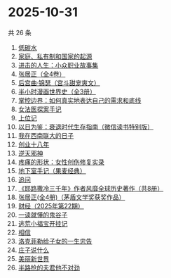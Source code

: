 # 2025-10-31

共 26 条

<!-- BEGIN WEREAD -->
<!-- 最后更新时间 2025-10-31 08:44:21 +0800 -->
1. [低碳水](https://weread.qq.com/web/bookDetail/16e32c50813aba461g018746)
1. [家庭、私有制和国家的起源](https://weread.qq.com/web/bookDetail/dc2325a0813ab706fg0123e1)
1. [进击的人生：小众职业故事集](https://weread.qq.com/web/bookDetail/3ec321e0813aba912g0133e6)
1. [张居正（全4卷）](https://weread.qq.com/web/bookDetail/6ea328d071a224dc6eafbe2)
1. [后宫曲·锦瑟（宫斗甜宠爽文）](https://weread.qq.com/web/bookDetail/4a532f10813aba89fg015dcc)
1. [半小时漫画世界史（全3册）](https://weread.qq.com/web/bookDetail/a6932860813aba9b4g014188)
1. [掌控边界：如何真实地表达自己的需求和底线](https://weread.qq.com/web/bookDetail/fd232780813ab916cg0159d8)
1. [女法医探案手记](https://weread.qq.com/web/bookDetail/33832d30813aba89eg012b59)
1. [上位记](https://weread.qq.com/web/bookDetail/49532f00813aba929g0184ea)
1. [以日为鉴：衰退时代生存指南（微信读书特别版）](https://weread.qq.com/web/bookDetail/77d32440813aba4e2g01644a)
1. [我在西南联大的日子](https://weread.qq.com/web/bookDetail/75732a50813ab7be6g0121ac)
1. [创业十八年](https://weread.qq.com/web/bookDetail/e3f32b80813aba3c7g0167aa)
1. [逆天邪神](https://weread.qq.com/web/bookDetail/08632a005892980860a4192)
1. [疼痛的形状：女性创伤修复实录](https://weread.qq.com/web/bookDetail/17c32790813aba136g0195b7)
1. [地下室手记（果麦经典）](https://weread.qq.com/web/bookDetail/a623278071e0b2e0a622468)
1. [追问](https://weread.qq.com/web/bookDetail/e7b322705d0e04e7b85e068)
1. [《耶路撒冷三千年》作者风靡全球历史著作（共8册）](https://weread.qq.com/web/bookDetail/49d3212071bd71b949d2719)
1. [张居正(全4册)（茅盾文学奖获奖作品）](https://weread.qq.com/web/bookDetail/c2532650585e33c2597b31c)
1. [财经（2025年第22期）](https://weread.qq.com/web/bookDetail/7ed32020813aba9ecg0197db)
1. [一读就懂的鬼谷子](https://weread.qq.com/web/bookDetail/22c32540813ab8bf2g012457)
1. [逃荒小福宝开挂记](https://weread.qq.com/web/bookDetail/46232e30813aba8d4g018754)
1. [相信](https://weread.qq.com/web/bookDetail/cd932fa0813ab7ba6g019df6)
1. [洛克菲勒给子女的一生忠告](https://weread.qq.com/web/bookDetail/dd932660813ab67bbg01032c)
1. [庄子说什么](https://weread.qq.com/web/bookDetail/d89327a072459794d894be9)
1. [美丽新世界](https://weread.qq.com/web/bookDetail/35d32ec07275fd7435d1172)
1. [半路抢的夫君他不对劲](https://weread.qq.com/web/bookDetail/49c327d07310261f49c58d4)
<!-- END WEREAD -->